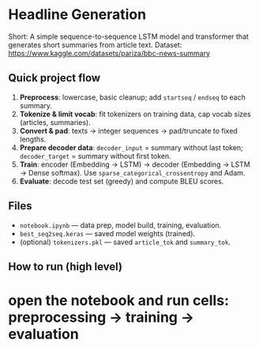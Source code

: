 # Headline Generation

Short: A simple sequence-to-sequence LSTM model and transformer that generates short summaries from article text.
Dataset: https://www.kaggle.com/datasets/pariza/bbc-news-summary

## Quick project flow
1. **Preprocess**: lowercase, basic cleanup; add `startseq` / `endseq` to each summary.  
2. **Tokenize & limit vocab**: fit tokenizers on training data, cap vocab sizes (articles, summaries).  
3. **Convert & pad**: texts → integer sequences → pad/truncate to fixed lengths.  
4. **Prepare decoder data**: `decoder_input` = summary without last token; `decoder_target` = summary without first token.  
5. **Train**: encoder (Embedding → LSTM) → decoder (Embedding → LSTM → Dense softmax). Use `sparse_categorical_crossentropy` and Adam.  
6. **Evaluate**: decode test set (greedy) and compute BLEU scores.

## Files
- `notebook.ipynb` — data prep, model build, training, evaluation.  
- `best_seq2seq.keras` — saved model weights (trained).  
- (optional) `tokenizers.pkl` — saved `article_tok` and `summary_tok`.

## How to run (high level)
 
# open the notebook and run cells: preprocessing → training → evaluation


